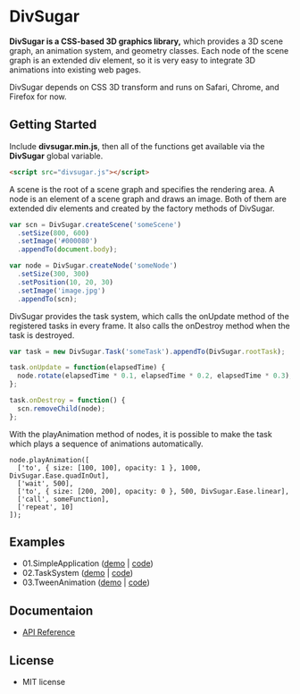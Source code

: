 DivSugar
========

**DivSugar is a CSS-based 3D graphics library,** which provides a 3D scene graph, an animation system, and geometry classes.
Each node of the scene graph is an extended div element, so it is very easy to integrate 3D animations into existing web pages.

DivSugar depends on CSS 3D transform and runs on Safari, Chrome, and Firefox for now.

Getting Started
---------------
Include **divsugar.min.js**, then all of the functions get available via the **DivSugar** global variable.

```html
<script src="divsugar.js"></script>
```

A scene is the root of a scene graph and specifies the rendering area.
A node is an element of a scene graph and draws an image.
Both of them are extended div elements and created by the factory methods of DivSugar.

```javascript
var scn = DivSugar.createScene('someScene')
  .setSize(800, 600)
  .setImage('#000080')
  .appendTo(document.body);

var node = DivSugar.createNode('someNode')
  .setSize(300, 300)
  .setPosition(10, 20, 30)
  .setImage('image.jpg')
  .appendTo(scn);
```

DivSugar provides the task system, which calls the onUpdate method of the registered tasks in every frame.
It also calls the onDestroy method when the task is destroyed.

```javascript
var task = new DivSugar.Task('someTask').appendTo(DivSugar.rootTask);

task.onUpdate = function(elapsedTime) {
  node.rotate(elapsedTime * 0.1, elapsedTime * 0.2, elapsedTime * 0.3);
};

task.onDestroy = function() {
  scn.removeChild(node);
};
```

With the playAnimation method of nodes, it is possible to make the task which plays a sequence of animations automatically.

```javasscript
node.playAnimation([
  ['to', { size: [100, 100], opacity: 1 }, 1000, DivSugar.Ease.quadInOut],
  ['wait', 500],
  ['to', { size: [200, 200], opacity: 0 }, 500, DivSugar.Ease.linear],
  ['call', someFunction],
  ['repeat', 10]
]);
```

Examples
--------
- 01.SimpleApplication ([demo](http://kitao.github.com/divsugar/examples/01.SimpleApplication/) | [code](https://github.com/kitao/divsugar/blob/master/examples/01.SimpleApplication))
- 02.TaskSystem ([demo](http://kitao.github.com/divsugar/examples/02.TaskSystem/) | [code](https://github.com/kitao/divsugar/blob/master/examples/02.TaskSystem))
- 03.TweenAnimation ([demo](http://kitao.github.com/divsugar/examples/03.TweenAnimation/) | [code](https://github.com/kitao/divsugar/blob/master/examples/03.TweenAnimation))

Documentaion
------------
- [API Reference](https://github.com/kitao/divsugar/wiki/API-Reference)

License
-------
- MIT license
